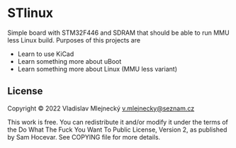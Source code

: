 STlinux
=======

Simple board with STM32F446 and SDRAM that should be able
to run MMU less Linux build. Purposes of this projects are

 * Learn to use KiCad
 * Learn something more about uBoot
 * Learn something more about Linux (MMU less variant)


License
-------

Copyright © 2022 Vladislav Mlejnecký <v.mlejnecky@seznam.cz>

This work is free. You can redistribute it and/or modify it under the
terms of the Do What The Fuck You Want To Public License, Version 2,
as published by Sam Hocevar. See COPYING file for more details.

